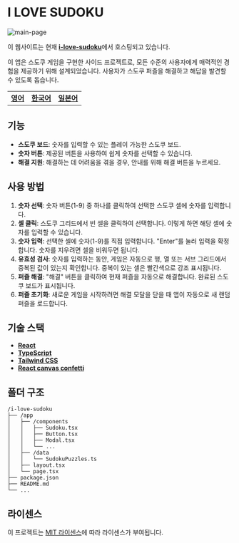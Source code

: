 # I LOVE SUDOKU

![main-page](https://i.imgur.com/izazpAU.png)

이 웹사이트는 현재 [**i-love-sudoku**](http://i-love-sudoku.vercel.app)에서 호스팅되고 있습니다.

이 앱은 스도쿠 게임을 구현한 사이드 프로젝트로, 모든 수준의 사용자에게 매력적인 경험을 제공하기 위해 설계되었습니다. 사용자가 스도쿠 퍼즐을 해결하고 해답을 발견할 수 있도록 돕습니다.

|                        |                                  |                                  |
| ---------------------- | -------------------------------- | -------------------------------- |
| [**영어**](/README.md) | [**한국어**](/docs/README_ko.md) | [**일본어**](/docs/README_jp.md) |

## 기능

- **스도쿠 보드**: 숫자를 입력할 수 있는 플레이 가능한 스도쿠 보드.
- **숫자 버튼**: 제공된 버튼을 사용하여 쉽게 숫자를 선택할 수 있습니다.
- **해결 지원**: 해결하는 데 어려움을 겪을 경우, 안내를 위해 해결 버튼을 누르세요.

## 사용 방법

1. **숫자 선택**: 숫자 버튼(1-9) 중 하나를 클릭하여 선택한 스도쿠 셀에 숫자를 입력합니다.
2. **셀 클릭**: 스도쿠 그리드에서 빈 셀을 클릭하여 선택합니다. 이렇게 하면 해당 셀에 숫자를 입력할 수 있습니다.
3. **숫자 입력**: 선택한 셀에 숫자(1-9)를 직접 입력합니다. "Enter"를 눌러 입력을 확정합니다. 숫자를 지우려면 셀을 비워두면 됩니다.
4. **유효성 검사**: 숫자를 입력하는 동안, 게임은 자동으로 행, 열 또는 서브 그리드에서 중복된 값이 있는지 확인합니다. 중복이 있는 셀은 빨간색으로 강조 표시됩니다.
5. **퍼즐 해결**: "해결" 버튼을 클릭하여 현재 퍼즐을 자동으로 해결합니다. 완료된 스도쿠 보드가 표시됩니다.
6. **퍼즐 초기화**: 새로운 게임을 시작하려면 해결 모달을 닫을 때 앱이 자동으로 새 랜덤 퍼즐을 로드합니다.

## 기술 스택

- [**React**](https://react.dev/)
- [**TypeScript**](https://www.typescriptlang.org/)
- [**Tailwind CSS**](https://tailwindcss.com/)
- [**React canvas confetti**](https://ulitcos.github.io/react-canvas-confetti/)

## 폴더 구조

```
/i-love-sudoku
├── /app
│   ├── /components
│   │   ├── Sudoku.tsx
│   │   ├── Button.tsx
│   │   ├── Modal.tsx
│   │   └── ...
│   ├── /data
│   │   └── SudokuPuzzles.ts
│   ├── layout.tsx
│   └── page.tsx
├── package.json
├── README.md
└── ...
```

## 라이센스

이 프로젝트는 [MIT 라이센스](https://mit-license.org/)에 따라 라이센스가 부여됩니다.
